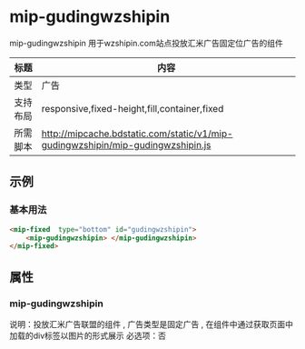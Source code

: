 # mip-gudingwzshipin

mip-gudingwzshipin 用于wzshipin.com站点投放汇米广告固定位广告的组件

标题|内容
----|----
类型|广告
支持布局|responsive,fixed-height,fill,container,fixed
所需脚本|http://mipcache.bdstatic.com/static/v1/mip-gudingwzshipin/mip-gudingwzshipin.js

## 示例

### 基本用法
```html
<mip-fixed  type="bottom" id="gudingwzshipin">
	<mip-gudingwzshipin> </mip-gudingwzshipin>
</mip-fixed>
```


## 属性

### mip-gudingwzshipin

说明：投放汇米广告联盟的组件 , 广告类型是固定广告 , 在组件中通过获取页面中加载的div标签以图片的形式展示
必选项：否
